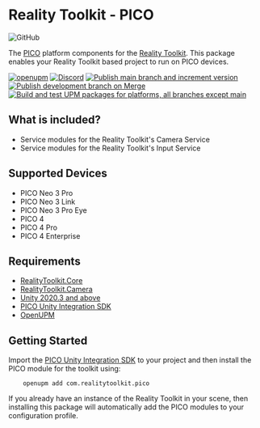 # Reality Toolkit - PICO

![GitHub](https://user-images.githubusercontent.com/9565734/198220057-d90bcfc5-9b5e-43e4-a9a6-c5ac3ba946a5.png)

The [PICO](https://www.picoxr.com/) platform components for the [Reality Toolkit](https://github.com/realitycollective/com.realitytoolkit.core).
This package enables your Reality Toolkit based project to run on PICO devices.

[![openupm](https://img.shields.io/npm/v/com.realitytoolkit.pico?label=openupm&registry_uri=https://package.openupm.com)](https://openupm.com/packages/com.realitytoolkit.pico/)
[![Discord](https://img.shields.io/discord/597064584980987924.svg?label=&logo=discord&logoColor=ffffff&color=7389D8&labelColor=6A7EC2)](https://discord.gg/hF7TtRCFmB)
[![Publish main branch and increment version](https://github.com/realitycollective/com.realitytoolkit.pico/actions/workflows/main-publish.yml/badge.svg)](https://github.com/realitycollective/com.realitytoolkit.pico/actions/workflows/main-publish.yml)
[![Publish development branch on Merge](https://github.com/realitycollective/com.realitytoolkit.pico/actions/workflows/development-publish.yml/badge.svg)](https://github.com/realitycollective/com.realitytoolkit.pico/actions/workflows/development-publish.yml)
[![Build and test UPM packages for platforms, all branches except main](https://github.com/realitycollective/com.realitytoolkit.pico/actions/workflows/development-buildandtestupmrelease.yml/badge.svg)](https://github.com/realitycollective/com.realitytoolkit.pico/actions/workflows/development-buildandtestupmrelease.yml)

## What is included?

- Service modules for the Reality Toolkit's Camera Service
- Service modules for the Reality Toolkit's Input Service

## Supported Devices

- PICO Neo 3 Pro
- PICO Neo 3 Link
- PICO Neo 3 Pro Eye
- PICO 4
- PICO 4 Pro
- PICO 4 Enterprise

## Requirements

- [RealityToolkit.Core](https://github.com/realitycollective/com.realitytoolkit.core)
- [RealityToolkit.Camera](https://github.com/realitycollective/com.realitytoolkit.player)
- [Unity 2020.3 and above](https://unity.com/)
- [PICO Unity Integration SDK](https://developer-global.pico-interactive.com/sdk?deviceId=1&platformId=1&itemId=12)
- [OpenUPM](https://openupm.com/docs/)

## Getting Started

Import the [PICO Unity Integration SDK](https://developer-global.pico-interactive.com/sdk?deviceId=1&platformId=1&itemId=12) to your project and then install the PICO module for the toolkit using:

```text
    openupm add com.realitytoolkit.pico
```

If you already have an instance of the Reality Toolkit in your scene, then installing this package will automatically add the PICO modules to your configuration profile.
